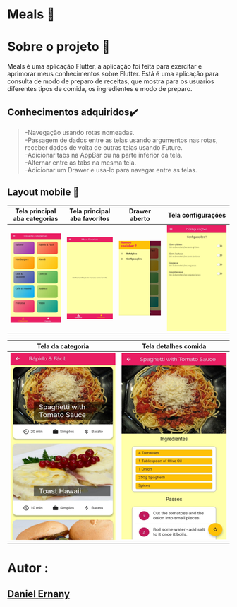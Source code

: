 # Meals :cake:

# Sobre o projeto :book:



Meals é uma aplicação Flutter, a aplicação foi feita para exercitar e aprimorar meus conhecimentos sobre Flutter. Está é uma aplicação para consulta de modo de preparo de receitas, que mostra para os usuarios diferentes tipos de comida, os ingredientes e modo de preparo.


## Conhecimentos adquiridos:heavy_check_mark:
>-Navegação usando rotas nomeadas.<br/>
>-Passagem de dados entre as telas usando argumentos nas rotas, receber dados de volta de outras telas usando Future.<br/>
>-Adicionar tabs na AppBar ou na parte inferior da tela.<br/>
>-Alternar entre as tabs na mesma tela.<br/>
>-Adicionar um Drawer e usa-lo para navegar entre as telas.<br/>



## Layout mobile :iphone:
|Tela principal aba categorias|Tela principal aba favoritos|Drawer aberto|Tela configurações|
| -------- | -------- | -------- | -------- |
|![Mobile categorias](https://github.com/DanielErnany/assets/raw/main/meals/telaPrincipalTabCategorias.png)|![Mobile favoritos](https://github.com/DanielErnany/assets/raw/main/meals/telaPrincipalTabFavoritos.png)|![Mobile drawer](https://github.com/DanielErnany/assets/raw/main/meals/drawer.png)|![Mobile configurações](https://github.com/DanielErnany/assets/raw/main/meals/telaConfigurações.png)|
 
 |Tela da categoria|Tela detalhes comida |
 | -------- |-------- |
 |![Mobile categoria](https://github.com/DanielErnany/assets/raw/main/meals/telaCategoria.png)|![Mobile detalhes](https://github.com/DanielErnany/assets/raw/main/meals/telaDetalhesComida.png)|
 
# Autor :


 ## <a href="https://github.com/DanielErnany">Daniel Ernany</a>


